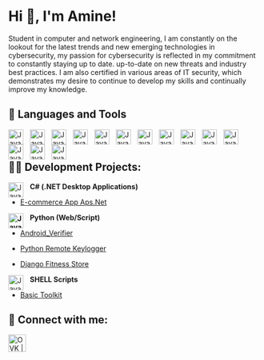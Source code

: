 
<h1>Hi 👋, I'm Amine!</h1>
Student in computer and network engineering, I am constantly on the lookout for the latest trends and new emerging technologies in cybersecurity, my passion for cybersecurity is reflected in my commitment to constantly staying up to date. up-to-date on new threats and industry best practices. I am also certified in various areas of IT security, which demonstrates my desire to continue to develop my skills and continually improve my knowledge.

## <b>🧰 Languages and Tools</b>

<img align="left" alt="Java" width="30px" style="padding-right:10px;" src="https://cdn.jsdelivr.net/gh/devicons/devicon/icons/python/python-original.svg" />
<img align="left" alt="Java" width="30px" style="padding-right:10px;" src="https://cdn.jsdelivr.net/gh/devicons/devicon/icons/cplusplus/cplusplus-original.svg" />
<img align="left" alt="Java" width="30px" style="padding-right:10px;" src="https://cdn.jsdelivr.net/gh/devicons/devicon/icons/csharp/csharp-original.svg" />
<img align="left" alt="Java" width="30px" style="padding-right:10px;" src="https://cdn.jsdelivr.net/gh/devicons/devicon/icons/c/c-original.svg" />
<img align="left" alt="Java" width="30px" style="padding-right:10px;" src="https://cdn.jsdelivr.net/gh/devicons/devicon/icons/java/java-original.svg" />
<img align="left" alt="Java" width="30px" style="padding-right:10px;" src="https://cdn.jsdelivr.net/gh/devicons/devicon/icons/bash/bash-original.svg" />
<img align="left" alt="Java" width="30px" style="padding-right:10px;" src="https://cdn.jsdelivr.net/gh/devicons/devicon/icons/linux/linux-original.svg" />
<img align="left" alt="Java" width="30px" style="padding-right:10px;" src="https://cdn.jsdelivr.net/gh/devicons/devicon/icons/windows8/windows8-original.svg" />
<img align="left" alt="Java" width="30px" style="padding-right:10px;" src="https://cdn.jsdelivr.net/gh/devicons/devicon/icons/html5/html5-original.svg" />
<img align="left" alt="Java" width="30px" style="padding-right:10px;" src="https://cdn.jsdelivr.net/gh/devicons/devicon/icons/css3/css3-original.svg" />
<img align="left" alt="Java" width="30px" style="padding-right:10px;" src="https://cdn.jsdelivr.net/gh/devicons/devicon/icons/javascript/javascript-original.svg" />
<img align="left" alt="Java" width="30px" style="padding-right:10px;" src="https://cdn.jsdelivr.net/gh/devicons/devicon/icons/php/php-original.svg" />
<img align="left" alt="Java" width="30px" style="padding-right:10px;" src="https://cdn.jsdelivr.net/gh/devicons/devicon/icons/mysql/mysql-original-wordmark.svg" />
<img align="left" alt="Java" width="30px" style="padding-right:10px;" src="https://cdn.jsdelivr.net/gh/devicons/devicon/icons/oracle/oracle-original.svg" />


<br><br>
<h2>👨‍💻 Development Projects:</h2>

<img align="left" alt="Java" width="30px" style="padding-right:10px;" src="https://cdn.jsdelivr.net/gh/devicons/devicon/icons/csharp/csharp-original.svg" /> <b>C# (.NET Desktop Applications)</b>

   - [E-commerce App Aps.Net](https://github.com/AmineCyberSec/Ecommerce-app-aps.net)

<b>Python <img align="left" alt="Java" width="30px" style="padding-right:10px;" src="https://cdn.jsdelivr.net/gh/devicons/devicon/icons/python/python-original.svg" /> (Web/Script)</b>
  <!-- - [Package Delivery Application (Datastructures and Algorithms Demo)](https://github.com/joshmadakor1/Package-Delivery-Pathfinding-Algorithm)-->
   - [Android_Verifier](https://github.com/OVK-CyberSec/Android_Verifier)
  
   - [Python Remote Keylogger](https://github.com/OVK-CyberSec/Python-KeyLogger)
    
   - [Django Fitness Store](https://github.com/AmineCyberSec/Django-Fitness_Store)

<img align="left" alt="Java" width="30px" style="padding-right:10px;" src="https://cdn.jsdelivr.net/gh/devicons/devicon/icons/bash/bash-original.svg" /> <b>SHELL Scripts</b>
   - [Basic Toolkit](https://github.com/OVK-CyberSec/Litle_Scripts)
     

<h2> 🤳 Connect with me:</h2>

 <!--[<img align="left" alt="OVK | Twitter" width="22px" src="https://cdn.jsdelivr.net/npm/simple-icons@v3/icons/twitter.svg" />][twitter]-->
[<img align="left" alt="OVK | LinkedIn" width="35px" src="https://cdn.jsdelivr.net/gh/devicons/devicon/icons/linkedin/linkedin-original.svg" />][linkedin]

 <!--[twitter]: https://twitter.com/joshmadakor-->
[linkedin]: https://www.linkedin.com/in/med-amine-hifdi-803584167/

